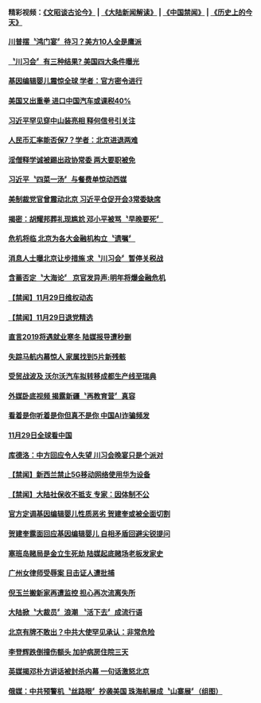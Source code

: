 #### 精彩视频：[《文昭谈古论今》](https://github.com/gfw-breaker/wenzhao/blob/master/README.md?t=11300931) | [《大陆新闻解读》](https://github.com/gfw-breaker/ntdtv-comedy/blob/master/README.md?t=11300931) | [《中国禁闻》](https://github.com/gfw-breaker/ntdtv-news/blob/master/README.md?t=11300931) | [《历史上的今天》](https://github.com/gfw-breaker/today-in-history/blob/master/README.md?t=11300931) 

#### [川普摆〝鸿门宴〞待习？美方10人全是鹰派](../pages/news204/a1401416.md?t=11300931) 

#### [〝川习会〞有三种结果?  美国四大条件曝光](../pages/news204/a1401415.md?t=11300931) 

#### [基因编辑婴儿震惊全球 学者：官方密令进行](../pages/news204/a1401411.md?t=11300931) 

#### [美国又出重拳 进口中国汽车或课税40%](../pages/news204/a1401407.md?t=11300931) 

#### [习近平罕见穿中山装亮相 释何信号引关注](../pages/news204/a1401399.md?t=11300931) 

#### [人民币汇率能否保7？学者：北京进退两难](../pages/news204/a1401391.md?t=11300931) 

#### [淫僧释学诚被踢出政协常委 两大要职被免](../pages/news204/a1401380.md?t=11300931) 

#### [习近平〝四菜一汤〞与餐费单惊动西媒](../pages/news204/a1401271.md?t=11300931) 

#### [美制裁党官曾震动北京 习近平仓促开会3常委缺席](../pages/news204/a1401344.md?t=11300931) 

#### [揭密：胡耀邦葬礼现尴尬 邓小平被骂〝早晚要死〞](../pages/news204/a1400067.md?t=11300931) 

#### [危机将临 北京为各大金融机构立〝遗嘱〞](../pages/news204/a1401184.md?t=11300931) 

#### [消息人士曝北京让步措施 求〝川习会〞暂停关税战](../pages/news204/a1401233.md?t=11300931) 


#### [含蓄否定〝大海论〞 京官发异声:明年将爆金融危机](../pages/news204/a1401198.md?t=11300931) 

#### [【禁闻】11月29日维权动态](../pages/news204/a1401358.md?t=11300931) 

#### [【禁闻】11月29日退党精选](../pages/news204/a1401357.md?t=11300931) 

#### [直言2019将遇就业寒冬 陆媒报导遭秒删](../pages/news204/a1401354.md?t=11300931) 

#### [失踪马航内幕惊人 家属找到5片新残骸](../pages/news204/a1401292.md?t=11300931) 

#### [受贸战波及 沃尔沃汽车拟转移成都生产线至瑞典](../pages/news204/a1401353.md?t=11300931) 

#### [外媒卧底视频 揭露新疆〝再教育营〞真容](../pages/news204/a1401350.md?t=11300931) 

#### [看着是你听着是你但真不是你 中国AI诈骗频发](../pages/news204/a1401346.md?t=11300931) 

#### [11月29日全球看中国](../pages/news204/a1401342.md?t=11300931) 

#### [库德洛：中方回应令人失望 川习会晚宴只是个派对](../pages/news204/a1401334.md?t=11300931) 

#### [【禁闻】新西兰禁止5G移动网络使用华为设备](../pages/news204/a1401327.md?t=11300931) 

#### [【禁闻】大陆社保收不抵支 专家：因体制不公](../pages/news204/a1401326.md?t=11300931) 

#### [官方定调基因编辑婴儿性质恶劣 贺建奎或被全面切割](../pages/news204/a1401317.md?t=11300931) 

#### [贺建奎露面回应基因编辑婴儿 自相矛盾回避尖锐提问](../pages/news204/a1401169.md?t=11300931) 

#### [塞班岛赌局是金立生死劫 陆媒起底赌场老板发家史](../pages/news204/a1401244.md?t=11300931) 

#### [广州女律师受辱案 目击证人遭批捕](../pages/news204/a1401295.md?t=11300931) 

#### [倪玉兰搬新家再遭监控 担心再次流离失所](../pages/news204/a1401294.md?t=11300931) 

#### [大陆掀〝大裁员〞浪潮 〝活下去〞成流行语](../pages/news204/a1401290.md?t=11300931) 

#### [北京有牌不敢出？中共大使罕见承认：非常危险](../pages/news204/a1401108.md?t=11300931) 

#### [李登辉跌倒撞伤额头 加护病房住院三天](../pages/news204/a1401281.md?t=11300931) 

#### [英媒揭邓朴方讲话被封杀内幕  一句话激怒北京](../pages/news204/a1401060.md?t=11300931) 

#### [俄媒：中共预警机〝丝路眼〞抄袭美国 珠海航展成〝山寨展〞（组图）](../pages/news204/a1401276.md?t=11300931) 

